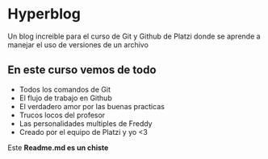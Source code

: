 # Hyperblog
Un blog increible para el curso de Git y Github de Platzi donde se aprende a manejar el uso de versiones de un archivo 

## En este curso vemos de todo
* Todos los comandos de Git
* El flujo de trabajo en Github
* El verdadero amor por las buenas practicas
* Trucos locos del profesor 
* Las personalidades multiples de Freddy
* Creado por el equipo de Platzi y yo <3

Este **Readme.md es un chiste** 

